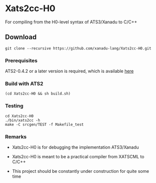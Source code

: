 # Xats2cc-H0

For compiling from the H0-level syntax of ATS3/Xanadu to C/C++

## Download

```
git clone --recursive https://github.com/xanadu-lang/Xats2cc-H0.git
```

### Prerequisites

ATS2-0.4.2 or a later version is required,
which is available [here](http://www.ats-lang.org/Downloads.html)

### Build with ATS2

```
(cd Xats2cc-H0 && sh build.sh)
```

### Testing

```
cd Xats2cc-H0
./bin/xats2cc -h
make -C srcgen/TEST -f Makefile_test
```

### Remarks

- Xats2cc-H0 is for debugging the implementation ATS3/Xanadu

- Xats2cc-H0 is meant to be a practical compiler from XATSCML to C/C++

- This project should be constantly under construction for quite some time

